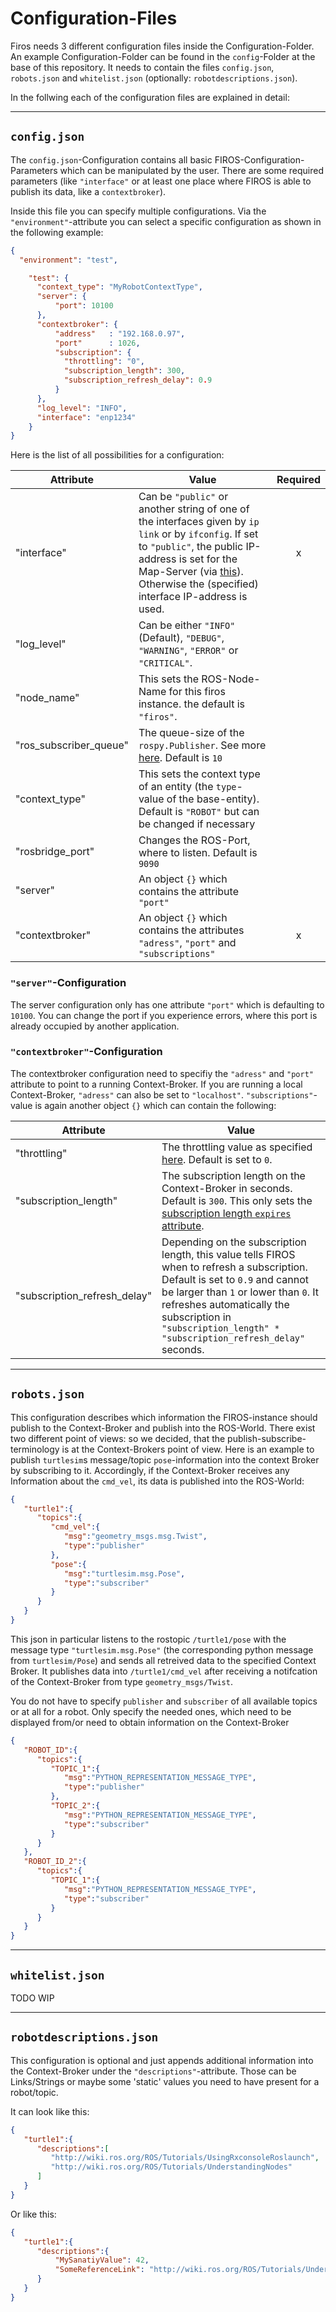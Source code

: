 # Configuration-Files
Firos needs 3 different configuration files inside the Configuration-Folder. An example Configuration-Folder can be found in the `config`-Folder at the base of this repository. It needs to contain the files `config.json`, `robots.json` and `whitelist.json` (optionally: `robotdescriptions.json`). 

In the follwing each of the configuration files are explained in detail:

---

## `config.json`
The `config.json`-Configuration contains all basic FIROS-Configuration-Parameters which can be manipulated by the user. There are some required parameters (like `"interface"` or at least one place where FIROS is able to publish its data, like a `contextbroker`).

Inside this file you can specify multiple configurations. Via the `"environment"`-attribute you can select a specific configuration as shown in the following example:
```json
{
  "environment": "test",

    "test": {
      "context_type": "MyRobotContextType",
      "server": {
          "port": 10100
      },
      "contextbroker": {
          "address"   : "192.168.0.97",
          "port"      : 1026,
          "subscription": {
            "throttling": "0",
            "subscription_length": 300,
            "subscription_refresh_delay": 0.9
          }
      },
      "log_level": "INFO",
      "interface": "enp1234"
    }
}
```



Here is the list of all possibilities for a configuration:

| Attribute              | Value | Required |
|------------------------|-------|:--------:|
| "interface"            |  Can be `"public"` or another string of one of the interfaces given by `ip link` or by `ifconfig`. If set to `"public"`, the public IP-address is set for the Map-Server (via [this](http://ip.42.pl/raw)). Otherwise the (specified) interface IP-address is used.   | x |
| "log_level"            |  Can be either `"INFO"` (Default), `"DEBUG"`, `"WARNING"`, `"ERROR"` or `"CRITICAL"`.      | |
| "node_name"            |  This sets the ROS-Node-Name for this firos instance. the default is `"firos"`.     |
| "ros_subscriber_queue" |  The queue-size of the `rospy.Publisher`. See more [here](http://wiki.ros.org/rospy/Overview/Publishers%20and%20Subscribers). Default is `10`  | |
| "context_type"         |  This sets the context type of an entity (the `type`-value of the base-entity). Default is `"ROBOT"` but can be changed if necessary   | |
| "rosbridge_port"       |   Changes the ROS-Port, where to listen. Default is `9090`    | |
| "server"               |  An object `{}` which contains the attribute `"port"`     | |
| "contextbroker"        |  An object `{}` which contains the attributes `"adress"`, `"port"` and `"subscriptions"`     | x |

### `"server"`-Configuration
The server configuration only has one attribute `"port"` which is defaulting to `10100`. You can change the port if you experience errors, where this port is already occupied by another application.

### `"contextbroker"`-Configuration
The contextbroker configuration need to specifiy the  `"adress"` and  `"port"` attribute to point to a running Context-Broker. If you are running a local Context-Broker, `"adress"` can also be set to `"localhost"`. 
`"subscriptions"`-value is again another object `{}` which can contain the following:

| Attribute                    | Value |
|------------------------------|-------|
| "throttling"                 | The throttling value as specified [here](https://fiware-orion.readthedocs.io/en/master/user/ngsiv2_implementation_notes/index.html#notification-throttling). Default is set to `0`.      |
| "subscription_length"        | The subscription length on the Context-Broker in seconds. Default is `300`. This only sets the [subscription length `expires` attribute](https://fiware-orion.readthedocs.io/en/master/user/walkthrough_apiv2/index.html#subscriptions).     |
| "subscription_refresh_delay" | Depending on the subscription length, this value tells FIROS when to refresh a subscription. Default is set to `0.9` and cannot be larger than `1` or lower than `0`. It refreshes automatically the subscription in `"subscription_length" * "subscription_refresh_delay"` seconds.    |

---




## `robots.json`
This configuration describes which information the FIROS-instance should publish to the Context-Broker and publish into the ROS-World. There exist two different point of views: so we decided, that the publish-subscribe-terminology is at the Context-Brokers point of view. Here is an example to publish `turtlesim`s message/topic `pose`-information into the context Broker by subscribing to it. Accordingly, if the Context-Broker receives any Information about the `cmd_vel`, its data is published into the ROS-World:

```json
{
   "turtle1":{
      "topics":{
         "cmd_vel":{
            "msg":"geometry_msgs.msg.Twist",
            "type":"publisher"
         },
         "pose":{
            "msg":"turtlesim.msg.Pose",
            "type":"subscriber"
         }
      }
   }
}
``` 

This json in particular listens to the rostopic `/turtle1/pose` with the message type `"turtlesim.msg.Pose"` (the corresponding python message from  `turtlesim/Pose`) and sends all retreived data to the specified Context Broker. It publishes data into `/turtle1/cmd_vel` after receiving a notifcation of the Context-Broker from type `geometry_msgs/Twist`.



You do not have to specify `publisher` and `subscriber` of all available topics or at all for a robot. Only specify the needed ones, which need to be displayed from/or need to obtain information on the Context-Broker
```json
{
   "ROBOT_ID":{
      "topics":{
         "TOPIC_1":{
            "msg":"PYTHON_REPRESENTATION_MESSAGE_TYPE",
            "type":"publisher"
         },
         "TOPIC_2":{
            "msg":"PYTHON_REPRESENTATION_MESSAGE_TYPE",
            "type":"subscriber"
         }
      }
   },
   "ROBOT_ID_2":{
      "topics":{
         "TOPIC_1":{
            "msg":"PYTHON_REPRESENTATION_MESSAGE_TYPE",
            "type":"subscriber"
         }
      }
   }
}
``` 
---

## `whitelist.json`
TODO WIP

---

## `robotdescriptions.json`
This configuration is optional and just appends additional information into the Context-Broker under the `"descriptions"`-attribute. Those can be Links/Strings or maybe some 'static' values you need to have present for a robot/topic.


It can look like this:

```json
{
   "turtle1":{
      "descriptions":[
         "http://wiki.ros.org/ROS/Tutorials/UsingRxconsoleRoslaunch",
         "http://wiki.ros.org/ROS/Tutorials/UnderstandingNodes"
      ]
   }
}
```

Or like this:

```json
{
   "turtle1":{
      "descriptions":{
          "MySanatiyValue": 42,
          "SomeReferenceLink": "http://wiki.ros.org/ROS/Tutorials/UnderstandingNodes"
      }
   }
}
```
